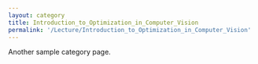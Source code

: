 ```yaml
---
layout: category
title: Introduction_to_Optimization_in_Computer_Vision
permalink: '/Lecture/Introduction_to_Optimization_in_Computer_Vision'
---
```


Another sample category page.
